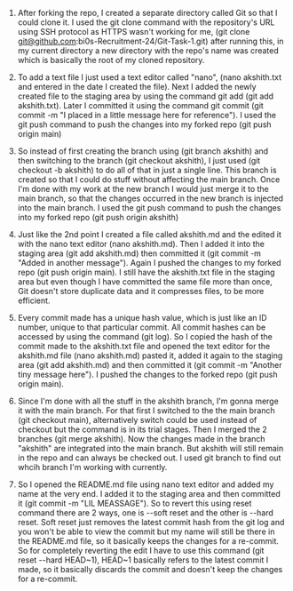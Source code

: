 1) After forking the repo, I created a separate directory called Git so that I could clone it. I used the git clone command with the repository's URL using SSH protocol as HTTPS wasn't
working for me, (git clone git@github.com:bi0s-Recruitment-24/Git-Task-1.git) after running this, in my current directory a new directory with the repo's name was created which is 
basically the root of my cloned repository.

2) To add a text file I just used a text editor called "nano", (nano akshith.txt and entered in the date I created the file). Next I added the newly created file to the staging area by 
using the command git add (git add akshith.txt). Later I committed it using the command git commit (git commit -m "I placed in a little message here for reference"). I used the git push
command to push the changes into my forked repo (git push origin main)

3) So instead of first creating the branch using (git branch akshith) and then switching to the branch (git checkout akshith), I just used (git checkout -b akshith) to do all of that
in just a single line. This branch is created so that I could do stuff without affecting the main branch. Once I'm done with my work at the new branch I would just merge it to the
main branch, so that the changes occurred in the new branch is injected into the main branch. I used the git push command to push the changes into my forked repo (git push origin akshith)

4) Just like the 2nd point I created a file called akshith.md and the edited it with the nano text editor (nano akshith.md). Then I added it into the staging area (git add akshith.md)
then committed it (git commit -m "Added in another message"). Again I pushed the changes to my forked repo (git push origin main). I still have the akshith.txt file in the staging area
but even though I have committed the same file more than once, Git doesn't store duplicate data and it compresses files, to be more efficient.

5) Every commit made has a unique hash value, which is just like an ID number, unique to that particular commit. All commit hashes can be accessed by using the command (git log). So I 
copied the hash of the commit made to the akshith.txt file and opened the text editor for the akshith.md file (nano akshith.md) pasted it, added it again to the staging area (git add 
akshith.md) and then committed it (git commit -m "Another tiny message here"). I pushed the changes to the forked repo (git push origin main).

6) Since I'm done with all the stuff in the akshith branch, I'm gonna merge it with the main branch. For that first I switched to the the main branch (git checkout main), alternatively
switch could be used instead of checkout but the command is in its trial stages. Then I merged the 2 branches (git merge akshith). Now the changes made in the branch "akshith" are 
integrated into the main branch. But akshith will still remain in the repo and can always be checked out. I used git branch to find out whcih branch I'm working with currently.

7) So I opened the README.md file using nano text editor and added my name at the very end. I added it to the staging area and then committed it (git commit -m "LIL MEASSAGE"). So to 
revert this using reset command there are 2 ways, one is --soft reset and the other is --hard reset. Soft reset just removes the latest commit hash from the git log and you won't be able
to view the commit but my name will still be there in the README.md file, so it basically keeps the changes for a re-commit. So for completely reverting the edit I have to use this 
command (git reset --hard HEAD~1), HEAD~1 basically refers to the latest commit I made, so it basically discards the commit and doesn't keep the changes for a re-commit.
